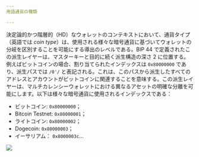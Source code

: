 ```yaml
---
用語通貨の種類

---
```

決定論的かつ階層的（HD）なウォレットのコンテキストにおいて、通貨タイプ（英語では *coin type*）は、使用される様々な暗号通貨に基づいてウォレットの分岐を区別することを可能にする導出のレベルである。BIP 44 で定義されたこの派生レイヤーは、マスターキーと目的に続く派生構造の深さ 2 に位置する。例えばビットコインの場合、割り当てられたインデックスは `0x80000000` であり、派生パスでは `/0'/` と表記される。これは、このパスから派生したすべてのアドレスとアカウントがビットコインに関連することを意味する。この派生レイヤーは、マルチカレンシーウォレットにおける異なるアセットの明確な分離を可能にします。以下は様々な暗号通貨に使用されるインデックスである：


- ビットコイン: `0x80000000`；
- Bitcoin Testnet: `0x80000001`；
- ライトコイン: `0x80000002`；
- Dogecoin: `0x80000003`；
- イーサリアム： `0x8000003c`...

![](../../dictionnaire/assets/21.webp)